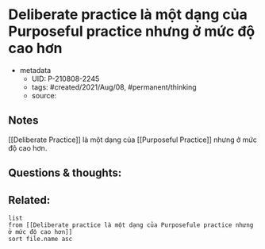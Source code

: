 ---
---

# Deliberate practice là một dạng của Purposeful practice nhưng ở mức độ cao hơn

- metadata
	- UID: P-210808-2245
	- tags: #created/2021/Aug/08, #permanent/thinking
	- source: 

## Notes
[[Deliberate Practice]] là một dạng của [[Purposeful Practice]] nhưng ở mức độ cao hơn.

## Questions & thoughts:

## Related:
```dataview
list
from [[Deliberate practice là một dạng của Purposefule practice nhưng ở mức độ cao hơn]]
sort file.name asc
```
